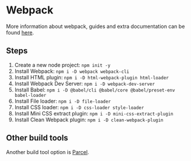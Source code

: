 # Webpack

More information about webpack, guides and extra documentation can be found [here](https://webpack.js.org/).

## Steps

1. Create a new node project: `npm init -y`
2. Install Webpack: `npm i -D webpack webpack-cli`
3. Install HTML plugin: `npm i -D html-webpack-plugin html-loader`
4. Install Webpack Dev Server: `npm i -D webpack-dev-server`
5. Install Babel: `npm i -D @babel/cli @babel/core @babel/preset-env babel-loader`
6. Install File loader: `npm i -D file-loader`
7. Install CSS loader: `npm i -D css-loader style-loader`
8. Install Mini CSS extract plugin: `npm i -D mini-css-extract-plugin`
9. Install Clean Webpack plugin: `npm i -D clean-webpack-plugin`

## Other build tools

Another build tool option is [Parcel](https://parceljs.org/).